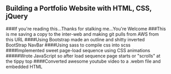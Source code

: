 ## Building a Portfolio Website with HTML, CSS, jQuery
###If you're reading this...Thanks for stalking me...You're Welcome
###This is me saving a copy to the inter-web and making git pulls from AWS from this URL
####Using Bootstrap made an outline and shitty inverted BootStrap NavBar
####Using sass to compile css into scss
####Implemented sweet page-load sequence using CSS animations
#####Wrote JavaScript so after load sequence page starts or "scrolls" at the tippy top
####Converted awesome youtube video to a .webm file and embedded HTML
